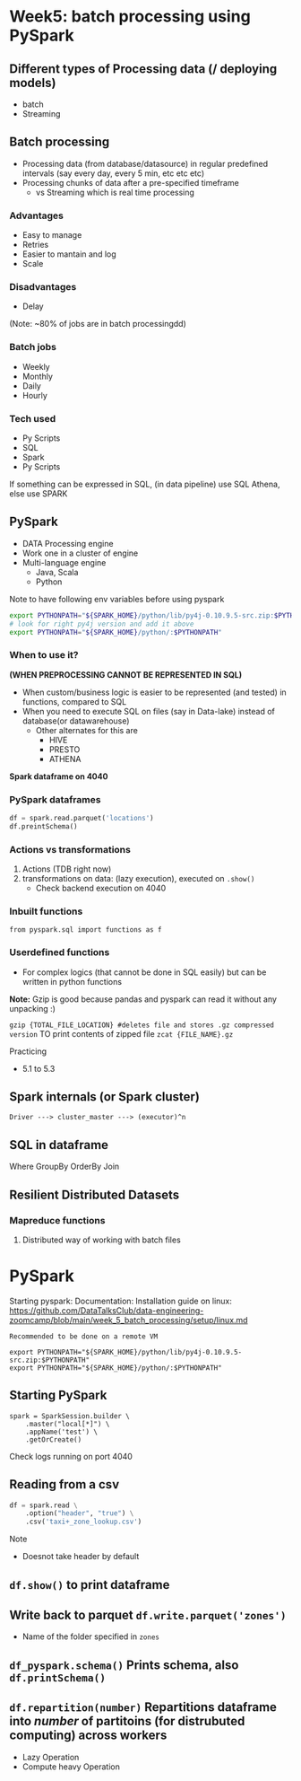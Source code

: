 # Week5: batch processing using PySpark

## Different types of Processing data (/ deploying models)

* batch 
* Streaming 

## Batch processing

* Processing data (from database/datasource) in regular predefined intervals (say every day, every 5 min, etc etc etc)
* Processing chunks of data after a pre-specified timeframe 
	- vs Streaming which is real time processing 
	
### Advantages
* Easy to manage 
* Retries 
* Easier to mantain and log
* Scale 
### Disadvantages
* Delay

(Note: ~80% of jobs are in batch processingdd)


### Batch jobs
* Weekly
* Monthly
* Daily
* Hourly

### Tech used

* Py Scripts 
* SQL
* Spark 
* Py Scripts 

If something can be expressed in SQL, (in data pipeline) use SQL Athena, else use SPARK

## PySpark
* DATA Processing engine 
* Work one in a cluster of engine 
* Multi-language engine 
	- Java, Scala 
	- Python

Note to have following env variables before using pyspark
```bash 
export PYTHONPATH="${SPARK_HOME}/python/lib/py4j-0.10.9.5-src.zip:$PYTHONPATH" 
# look for right py4j version and add it above
export PYTHONPATH="${SPARK_HOME}/python/:$PYTHONPATH"

```

### When to use it?

**(WHEN PREPROCESSING CANNOT BE REPRESENTED IN SQL)**

* When custom/business logic is easier to be represented (and tested) in functions, compared to SQL 
* When you need to execute SQL on files (say in Data-lake) instead of database(or datawarehouse)
	- Other alternates for this are
		+ HIVE
		+ PRESTO 
		+ ATHENA


**Spark dataframe on 4040**

### PySpark dataframes
```py
df = spark.read.parquet('locations')
df.preintSchema()
```

### Actions vs transformations

1. Actions (TDB right now)
2. transformations on data: (lazy execution), executed on `.show()`
	- Check backend execution on 4040 
	
### Inbuilt functions

`from pyspark.sql import functions as f`

### Userdefined functions

* For complex logics (that cannot be done in SQL easily) but can be written in python functions

**Note:** Gzip is good because pandas and pyspark can read it without any unpacking :) 

`gzip {TOTAL_FILE_LOCATION} #deletes file and stores .gz compressed version`
TO print contents of zipped file 
`zcat {FILE_NAME}.gz`





Practicing 
* 5.1 to 5.3


## Spark internals (or Spark cluster)



```
Driver ---> cluster_master ---> (executor)^n
```


## SQL in dataframe

Where
GroupBy 
OrderBy
Join


## Resilient Distributed Datasets

### Mapreduce functions

1. Distributed way of working with batch files 

# PySpark

Starting pyspark: Documentation: Installation guide on linux: https://github.com/DataTalksClub/data-engineering-zoomcamp/blob/main/week_5_batch_processing/setup/linux.md

    Recommended to be done on a remote VM


```
export PYTHONPATH="${SPARK_HOME}/python/lib/py4j-0.10.9.5-src.zip:$PYTHONPATH"
export PYTHONPATH="${SPARK_HOME}/python/:$PYTHONPATH"
```

## Starting PySpark

```
spark = SparkSession.builder \
    .master("local[*]") \
    .appName('test') \
    .getOrCreate()

```

Check logs running on port 4040

## Reading from a csv

```python
df = spark.read \
    .option("header", "true") \
    .csv('taxi+_zone_lookup.csv')
```
Note
* Doesnot take header by default

## `df.show()` to print dataframe

## Write back to parquet `df.write.parquet('zones')`
* Name of the folder specified in `zones`

## `df_pyspark.schema()` Prints schema, also `df.printSchema()`


## `df.repartition(number)` Repartitions dataframe into _number_ of partitoins (for distrubuted computing) across workers
* Lazy Operation 
* Compute heavy Operation